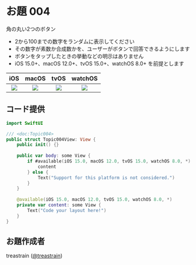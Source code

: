 # お題 004

角の丸い2つのボタン

- 2から100までの数字をランダムに表示してください
- その数字が素数か合成数かを、ユーザーがボタンで回答できるようにします
- ボタンをタップしたときの挙動などの明示はありません
- iOS 15.0+、macOS 12.0+、tvOS 15.0+、watchOS 8.0+ を前提とします

|iOS|macOS|tvOS|watchOS|
|:-:|:-:|:-:|:-:|
|![](Topic004_iOS)|![](Topic004_macOS)|![](Topic004_tvOS)|![](Topic004_watchOS)|

## コード提供
```swift
import SwiftUI

/// <doc:Topic004>
public struct Topic004View: View {
    public init() {}
    
    public var body: some View {
        if #available(iOS 15.0, macOS 12.0, tvOS 15.0, watchOS 8.0, *) {
            content
        } else {
            Text("Support for this platform is not considered.")
        }
    }
    
    @available(iOS 15.0, macOS 12.0, tvOS 15.0, watchOS 8.0, *)
    private var content: some View {
        Text("Code your layout here!")
    }
}
```

## お題作成者
treastrain ([@treastrain](https://twitter.com/treastrain))
